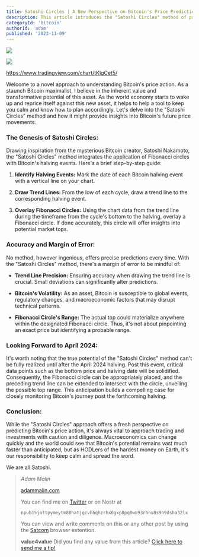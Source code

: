 ```yaml
---
title: Satoshi Circles | A New Perspective on Bitcoin's Price Predictions
description: This article introduces the "Satoshi Circles" method of predicting Bitcoin prices, which combines Fibonacci circles with Bitcoin halving events to forecast future market tops and trends.
categoryId: 'bitcoin'
authorId: 'adam'
published: '2023-11-09'
---
```


![](https://image.nostr.build/5f70719eccff0d5e4d2456d6759d1d45810cf1b5f733fd1614e9cb78aaed2260.jpg)

![](http://hedgedoc.malin.onl/uploads/3973946a-a147-4909-a39a-fd727506959d.jpg)

https://www.tradingview.com/chart/tKlgCet5/

Welcome to a novel approach to understanding Bitcoin's price action. As a staunch Bitcoin maximalist, I believe in the inherent value and transformative potential of this asset. As the world economy starts to wake up and reprice itself against this new asset, it helps to help a tool to keep you calm and know how to plan accordingly. Let's delve into the "Satoshi Circles" method and how it might provide insights into Bitcoin's future price movements.

### **The Genesis of Satoshi Circles:**

Drawing inspiration from the mysterious Bitcoin creator, Satoshi Nakamoto, the "Satoshi Circles" method integrates the application of Fibonacci circles with Bitcoin's halving events. Here's a brief step-by-step guide:

1. **Identify Halving Events:** Mark the date of each Bitcoin halving event with a vertical line on your chart.

2. **Draw Trend Lines:** From the low of each cycle, draw a trend line to the corresponding halving event.

3. **Overlay Fibonacci Circles:** Using the chart data from the trend line during the timeframe from the cycle's bottom to the halving, overlay a Fibonacci circle. If done accurately, this circle will offer insights into potential market tops.

### **Accuracy and Margin of Error:**

No method, however ingenious, offers precise predictions every time. With the "Satoshi Circles" method, there's a margin of error to be mindful of:

- **Trend Line Precision:** Ensuring accuracy when drawing the trend line is crucial. Small deviations can significantly alter predictions.

- **Bitcoin's Volatility:** As an asset, Bitcoin is susceptible to global events, regulatory changes, and macroeconomic factors that may disrupt technical patterns.

- **Fibonacci Circle's Range:** The actual top could materialize anywhere within the designated Fibonacci circle. Thus, it's not about pinpointing an exact price but identifying a probable range.

### **Looking Forward to April 2024:**

It's worth noting that the true potential of the "Satoshi Circles" method can't be fully realized until after the April 2024 halving. Post this event, critical data points such as the bottom price and halving date will be solidified. Consequently, the Fibonacci circle can be appropriately placed, and the preceding trend line can be extended to intersect with the circle, unveiling the possible top range. This anticipation builds a compelling case for closely monitoring Bitcoin's journey post the forthcoming halving.

### **Conclusion:**

While the "Satoshi Circles" approach offers a fresh perspective on predicting Bitcoin's price action, it's always vital to approach trading and investments with caution and diligence. Macroeconomics can change quickly and the world could see that Bitcoin's potential remains vast much faster than anticipated, but as HODLers of the hardest money on Earth, it's our responsibility to keep calm and spread the word.

We are all Satoshi.

> *Adam Malin*
> 
> [adammalin.com](https://adammalin.com)
> 
> You can find me on [Twitter](https://twitter.com/thePR0M3TH3AN) or on Nostr at
> 
> `npub15jnttpymeytm80hatjqcvhhqhzrhx6gxp8pq0wn93rhnu8s9h9dsha32lx`
>
> You can view and write comments on this or any other post by using the [Satcom](https://github.com/jinglescode/web-content-conversation) browser extention.
>
> **value4value**
> Did you find any value from this article? [Click here to send me a tip!](https://adammalin.com/tip)